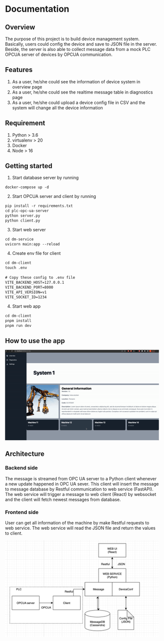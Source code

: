 # Documentation


## Overview
The purpose of this project is to build device management system. Basically, users could config the device and save to JSON file in the server. Beside, the server is also able to collect message data from a mock PLC OPCUA server of devices by OPCUA communication.


## Features
1. As a user, he/she could see the information of device system in overview page
2. As a user, he/she could see the realtime message table in diagnostics page
3. As a user, he/she could upload a device config file in CSV and the system will change all the device information


## Requirement
1. Python > 3.6
2. virtualenv > 20
3. Docker
4. Node > 16


## Getting started

1. Start database server by running
```
docker-compose up -d
```

2. Start OPCUA server and client by running
```
pip install -r requirements.txt
cd plc-opc-ua-server
python server.py
python client.py
```

3. Start web server 
```
cd dm-service
uvicorn main:app --reload
```

4. Create env file for client
```
cd dm-client
touch .env

# Copy these config to .env file
VITE_BACKEND_HOST=127.0.0.1
VITE_BACKEND_PORT=8000
VITE_API_VERSION=v1
VITE_SOCKET_ID=1234
```
4. Start web app 
```
cd dm-client
pnpm install
pnpm run dev
```

## How to use the app
<img src="images/Instruction.gif"/>

## Architecture

### Backend side
The message is streamed from OPC UA server to a Python client whenever a new update happened in OPC UA sever. This client will insert the message to message database by Restful communication to web service (FastAPI). The web service will trigger a message to web client (React) by websocket and the client will fetch newest messages from database.

### Frontend side
User can get all information of the machine by make Restful requests to web service. The web service will read the JSON file and return the values to client.

<img src="images/Architecture.png"/>


